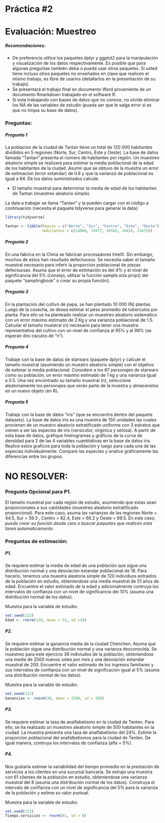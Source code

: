 Práctica \#2
================

# Evaluación: Muestreo

##### Recomendaciones:

-   De preferencia utilice los paquetes dplyr y ggplot2 para la
    manipulación y visualización de los datos respectivamente. Es
    posible que para algunas preguntas también deba o pueda usar otros
    paquetes. Si usted tiene incluso otros paquetes no enseñados en
    clase que realicen el mismo trabajo, es libre de usarlos
    (detallarlos en la presentación de su trabajo).
-   Se presentará el trabajo final en documento Word proveniente de un
    documento Rmarkdown trabajado en el software R.
-   Si esta trabajando con bases de datos que no conoce, no olvide
    eliminar los NA de las variables de estudio (pueda ser que le salga
    error si es que no limpia su base de datos).

### Preguntas:

##### Pregunta 1

La poblacion de la ciudad de Tantan tiene un total de 120 000 habitantes
divididos en 5 regiones (Norte, Sur, Centro, Este y Oeste). La base de
datos llamada “Tantan” presenta el número de habitantes por región. Un
muestreo aleatorio simple se realizará para estimar la media poblacional
de la edad de los habitantes de la ciudad. Asumir que se obtuvo de la
muestra un error de estimacion (error estandar) de 0.6 y que la varianza
de poblacional es igual a 64. De los datos suministrados calcule:

-   El tamaño muestral para determinar la media de edad de los
    habitantes de Tantan (muestreo aleatorio simple).

La data a trabajar se llama “Tantan” y la pueden cargar con el código a
continuación (necesita el paquete tidyverse para generar la data):

``` r
library(tidyverse)

Tantan <- tibble(Region = c("Norte", "Sur", "Centro", "Este", "Oeste"),
                 Habitantes = c(14060, 19477, 36564, 26424, 23475))
```

##### Pregunta 2

En una fabrica en la China se fabrican procesadores IntelX. Sin embargo,
muchos de estos han resultado defectuosos. Se necesita saber el tamaño
muestral necesario para inferir la proporcion poblacional de piezas
defectuosas. Asuma que el error de estimación es del 4% y el nivel de
significancia del 5% (consejo, utilizar la función sample.size.prop()
del paquete “samplingbook” o crear su propia función).

##### Pregunta 3

En la plantación del cultivo de papa, se han plantado 10 000 (N)
plantas. Luego de la cosecha, se desea estimar el peso promedio de
tuberculos por planta. Para ello se ha planteado realizar un muestreo
aleatorio sistemático con un error máximo estimado de 2 Kg y una
varianza poblacional de 1.5. Calcular el tamaño muestral (n) necesario
para tener una muestra representativa del cultivo con un nivel de
confianza al 95% y al 99% (se esperan dos caculos de “n”).

##### Pregunta 4

Trabaje con la base de datos de starwars (paquete dplyr) y calcule el
tamaño muestral (asumiendo un muestro aleatorio simple) con el objetivo
de estimar la media poblacional. Considere a los 87 personajes de
starwars como su población, un error máximo estimado de 1 kg y una
varianza igual a 0.5. Una vez encontrado su tamaño muestral (n),
seleccione aleatoriamente los personajes que serán parte de la muestra y
almacenelos en un nuevo objeto (en R).

##### Pregunta 5

Trabaje con la base de datos “iris” (que se encuentra dentro del paquete
datasets). La base de datos iris es una muestra de 150 unidades las
cuales provienen de un muestro aleatorio estratificado uniforme con 3
estratos que vienen a ser las especies de iris (versicolor, virginica y
setosa). A partir de esta base de datos, gráfique histrogramas y
gráficos de la curva de densidad para 2 de las 4 variables cuantitativas
en la base de datos iris. Realice estos graficos para toda la población
y luego para cada una de las especies individualmente. Compare las
especies y analice gráficamente las diferencias entre los grupos.

# NO RESOLVER:

### **Pregunta Opcional para P1**.

El tamaño muestral por cada región de estudio, asumiendo que estas sean
proporcionales a sus cantidades (muestreo aleatorio estratificado
proporcional). Para este caso, asuma las varianzas de las regiones Norte
= 44.5, Sur = 59.3 , Centro = 82.4, Este = 66.2 y Oeste = 69.5. *En este
caso, puede crear su función desde cero o buscar paquetes que realicen
esta tarea automaticamente*.

### Preguntas de estimación:

##### P1.

Se requiere estimar la media de edad de una población que sigue una
distribución normal y una desviación estandar poblacional de 18. Para
hacerlo, tenemos una muestra aleatoria simple de 120 individuos
extraidos de la población en estudio, obteniendose una media muestral de
51 años de edad. Encuentre el valor estimado de la edad y adicionalmente
contruya los intervalos de confianza con un nivel de significancia del
10% (asuma una distribución normal de los datos).

Muestra para la variable de estudio:

``` r
set.seed(123)
Edad <- rnorm(120, mean = 51, sd =18)
```

##### P2.

Se requiere estimar la ganancia media de la ciudad Chenchen. Asuma que
la población sigue una distribución normal y una varianza desconocida.
Se muestreo para este ejercicio 36 indiviudos de la población,
obteniendose una media de 2500 nuevos soles por mes y una desviación
estandar muestral de 200. Encuentre el valor estimado de los ingresos
familiares y sus intervalos de confianza con un nivel de significacion
igual al 5% (asuma una distribución normal de los datos).

Muestra para la variable de estudio:

``` r
set.seed(123)
Ganancias <- rnorm(36, mean = 2500, sd = 200)
```

##### P3.

Se requiere estimar la tasa de analfabetismo en la ciudad de Tenten.
Para ello, se ha realizado un muestreo aleatorio simple de 500
habitantes en la ciudad. La muestra presenta una tasa de analfabetismo
del 24%. Estime la proporcion poblacional del anafalbetismos para la
ciudad de Tenten. De igual manera, contruya los intervalos de confianza
(alfa = 5%).

##### P4.

Nos gustaría estimar la variabilidad del tiempo promedio en la
prestación de servicios a los clientes en una sucursal bancaria. Se
extrajo una muestra con 61 clientes de la población en estudio,
obteniendose una varianza muestral del 8 (asuma una distribución normal
de los datos). Construya el intervalo de confianza con un nivel de
significancia del 5% para la varianza de la población y estime su valor
puntual.

Muestra para la variable de estudio:

``` r
set.seed(123)
Tiempo.servicios <- rnorm(61, sd = 8)
```

